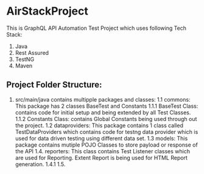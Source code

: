# AirStackProject

This is GraphQL API Automation Test Project which uses following Tech Stack:
1. Java
2. Rest Assured
3. TestNG
4. Maven

Project Folder Structure:
-------------------------
1. src/main/java contains multipple packages and classes:
  1.1 commons: This package has 2 classes BaseTest and Constants
    1.1.1 BaseTest Class: contains code for initial setup and being extended by all Test Classes.
    1.1.2 Constants Class: contains Global Constants being used through out the project.
  1.2 dataproviders: This package contains 1 class called TestDataProviders which contains code for testng data provider which is used for data driven testing using different data set.
  1.3 models: This package contains mutiple POJO Classes to store payload or response of the API
  1.4. reporters: This class contains Test Listener classes which are used for Reporting. Extent Report is being used for HTML Report generation.
    1.4.1 
  1.5. 
  

